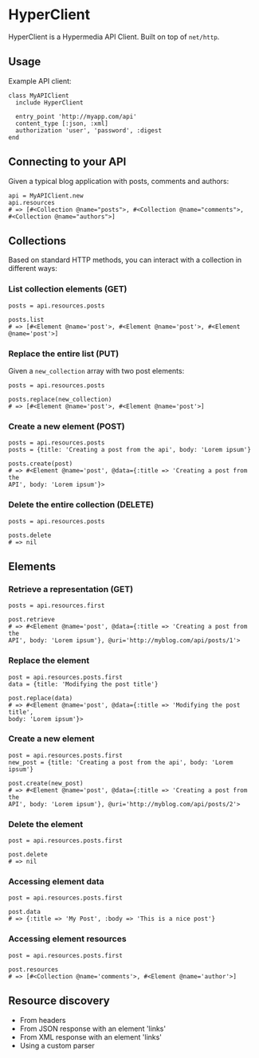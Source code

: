 # HyperClient

HyperClient is a Hypermedia API Client. Built on top of `net/http`.

## Usage

Example API client:

    class MyAPIClient
      include HyperClient

      entry_point 'http://myapp.com/api'
      content_type [:json, :xml]
      authorization 'user', 'password', :digest 
    end

## Connecting to your API

Given a typical blog application with posts, comments and authors:

    api = MyAPIClient.new
    api.resources
    # => [#<Collection @name="posts">, #<Collection @name="comments">,
    #<Collection @name="authors">]

## Collections

Based on standard HTTP methods, you can interact with a collection in different
ways:

### List collection elements (GET)

    posts = api.resources.posts

    posts.list
    # => [#<Element @name='post'>, #<Element @name='post'>, #<Element @name='post'>]

### Replace the entire list (PUT)

Given a `new_collection` array with two post elements:

    posts = api.resources.posts

    posts.replace(new_collection)
    # => [#<Element @name='post'>, #<Element @name='post'>]

### Create a new element (POST)

    posts = api.resources.posts
    posts = {title: 'Creating a post from the api', body: 'Lorem ipsum'}

    posts.create(post)
    # => #<Element @name='post', @data={:title => 'Creating a post from the
    API', body: 'Lorem ipsum'}>


### Delete the entire collection (DELETE)

    posts = api.resources.posts

    posts.delete
    # => nil

## Elements

### Retrieve a representation (GET)

    posts = api.resources.first

    post.retrieve
    # => #<Element @name='post', @data={:title => 'Creating a post from the
    API', body: 'Lorem ipsum'}, @uri='http://myblog.com/api/posts/1'>

### Replace the element

    post = api.resources.posts.first
    data = {title: 'Modifying the post title'}

    post.replace(data)
    # => #<Element @name='post', @data={:title => 'Modifying the post title',
    body: 'Lorem ipsum'}>

### Create a new element

    post = api.resources.posts.first
    new_post = {title: 'Creating a post from the api', body: 'Lorem ipsum'}

    post.create(new_post)
    # => #<Element @name='post', @data={:title => 'Creating a post from the
    API', body: 'Lorem ipsum'}, @uri='http://myblog.com/api/posts/2'>

### Delete the element

    post = api.resources.posts.first

    post.delete
    # => nil

### Accessing element data

    post = api.resources.posts.first

    post.data
    # => {:title => 'My Post', :body => 'This is a nice post'}

### Accessing element resources

    post = api.resources.posts.first

    post.resources
    # => [#<Collection @name='comments'>, #<Element @name='author'>]

## Resource discovery

* From headers
* From JSON response with an element 'links'
* From XML response with an element 'links'
* Using a custom parser